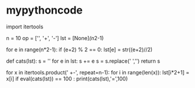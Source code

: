 # mypythoncode

import itertools


n = 10
op = ['', '+', '-']
lst = [None]*(n*2-1)

for e in range(n*2-1):
    if (e+2) % 2 == 0:
        lst[e] = str((e+2)//2)

def cats(lst):
    s = ''
    for e in lst:
        s += e
        s = s.replace(' ','')
    return s

for x in itertools.product(' +-', repeat=n-1):
    for i in range(len(x)):
        lst[i*2+1] = x[i]
    if eval(cats(lst)) == 100 :
        print(cats(lst),'=',100)
